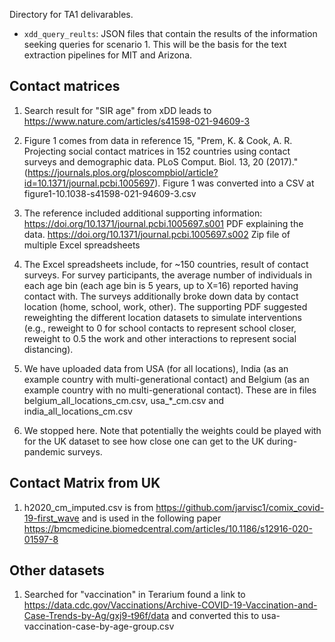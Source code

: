 Directory for TA1 delivarables.

- `xdd_query_reults`: JSON files that contain the results of the information seeking queries for scenario 1. This will be the basis for the text extraction pipelines for MIT and Arizona.

## Contact matrices

1. Search result for "SIR age" from xDD leads to https://www.nature.com/articles/s41598-021-94609-3 

2. Figure 1 comes from data in reference 15, "Prem, K. & Cook, A. R. Projecting social contact matrices in 152 countries using contact surveys and demographic data. PLoS Comput. Biol. 13, 20 (2017)." (https://journals.plos.org/ploscompbiol/article?id=10.1371/journal.pcbi.1005697). Figure 1 was converted into a CSV at figure1-10.1038-s41598-021-94609-3.csv

3. The reference included additional supporting information: 
https://doi.org/10.1371/journal.pcbi.1005697.s001 PDF explaining the data.
https://doi.org/10.1371/journal.pcbi.1005697.s002 Zip file of multiple Excel spreadsheets

4. The Excel spreadsheets include, for ~150 countries, result of contact surveys.  For survey participants, the average number of individuals in each age bin (each age bin is 5 years, up to X=16) reported having contact with. The surveys additionally broke down data by contact location (home, school, work, other). The supporting PDF suggested reweighting the different location datasets to simulate interventions (e.g., reweight to 0 for school contacts to represent school closer, reweight to 0.5 the work and other interactions to represent social distancing).

5. We have uploaded data from USA (for all locations), India (as an example country with
   multi-generational contact) and Belgium (as an example country with no multi-generational contact). These are in files belgium_all_locations_cm.csv, usa_*_cm.csv and india_all_locations_cm.csv

6. We stopped here.  Note that potentially the weights could be played with for the UK dataset to see how close one can get to the UK during-pandemic surveys.

## Contact Matrix from UK

1. h2020_cm_imputed.csv is from https://github.com/jarvisc1/comix_covid-19-first_wave and is used in
the following paper https://bmcmedicine.biomedcentral.com/articles/10.1186/s12916-020-01597-8

## Other datasets

1. Searched for "vaccination" in Terarium found a link to
   https://data.cdc.gov/Vaccinations/Archive-COVID-19-Vaccination-and-Case-Trends-by-Ag/gxj9-t96f/data
  and converted this to usa-vaccination-case-by-age-group.csv 
